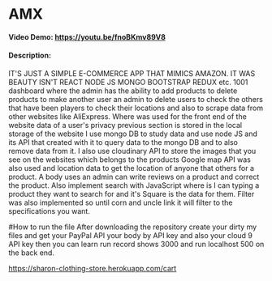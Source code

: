 ﻿# AMX
#### Video Demo:  <https://youtu.be/fnoBKmv89V8>
#### Description:
IT'S JUST A SIMPLE E-COMMERCE APP THAT MIMICS 
AMAZON. IT WAS BEAUTY ISN'T REACT NODE JS MONGO BOOTSTRAP 
REDUX etc. 1001 dashboard where the admin has the ability 
to add products to delete products to make another user 
an admin to delete users to check the others that
have been players to check their locations and 
also to scrape data from other websites like 
AliExpress. Where was used for the front end of the 
website data of a user's privacy previous section is stored in 
the local storage of the website I use mongo DB to study data
and use node JS and its API that created with it to query data 
to the mongo DB and to also remove data from it. I also use
cloudinary API to store the images that you see on the websites
which belongs to the products Google map API was also used and 
location data to get the location of anyone that others for a 
product. A body uses an admin can write reviews on a product 
and correct the product. Also implement search 
with JavaScript where is I can typing a product 
they want to search for and it's Square is the 
data for them. Filter was also implemented so 
until corn and uncle link it will filter to the
specifications you want.

#How to run the file
After downloading the repository create your
 dirty my files and get your PayPal API your 
body by API key and also your cloud 9 API key 
then you can learn run record shows 3000 and run 
localhost 500 on the back end.


https://sharon-clothing-store.herokuapp.com/cart
